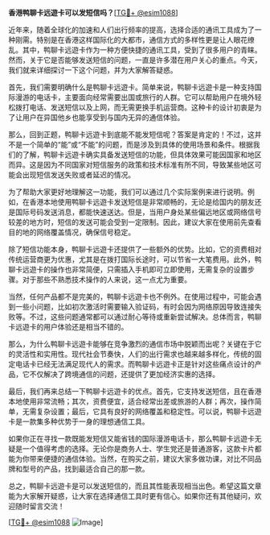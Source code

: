 **香港鸭聊卡远遊卡可以发短信吗？**[[TG💪+ @esim1088](https://t.me/s/esim1088)]

近年来，随着全球化的加速和人们出行频率的提高，选择合适的通讯工具成为了一种刚需。特别是在香港这样国际化的大都市，通信方式的多样性更是让人眼花缭乱。其中，鸭聊卡远遊卡作为一种方便快捷的通讯工具，受到了很多用户的青睐。然而，关于它是否能够发送短信的问题，一直是许多潜在用户关心的重点。今天，我们就来详细探讨一下这个问题，并为大家解答疑惑。

首先，我们需要明确什么是鸭聊卡远遊卡。简单来说，鸭聊卡远遊卡是一种支持国际漫游的电话卡，主要面向经常需要出国或旅行的人群。它可以帮助用户在境外轻松拨打电话、发送短信以及上网，而无需更换手机运营商。这种卡的设计初衷是为了让用户在异国他乡也能享受到与国内无异的通信体验。

那么，回到正题，鸭聊卡远遊卡到底能不能发短信呢？答案是肯定的！不过，这并不是一个简单的“能”或“不能”的问题，而是涉及到具体的使用场景和条件。根据我们的了解，鸭聊卡远遊卡确实具备发送短信的功能，但具体效果可能因国家和地区而异。这是因为不同国家对短信服务的政策和技术标准有所不同，导致某些地区可能会出现短信发送失败或者延迟的情况。

为了帮助大家更好地理解这一功能，我们可以通过几个实际案例来进行说明。例如，在香港本地使用鸭聊卡远遊卡发送短信是非常顺畅的，无论是给国内的朋友还是国际号码发送消息，都能快速送达。但是，当用户身处某些偏远地区或网络信号较差的地方时，短信的发送可能会受到一定限制。因此，建议大家在使用前先查看目的地的网络覆盖情况，确保信号稳定。

除了短信功能本身，鸭聊卡远遊卡还提供了一些额外的优势。比如，它的资费相对传统运营商更为优惠，尤其是在拨打国际长途时，可以节省一大笔费用。此外，鸭聊卡远遊卡的操作也非常简便，只需插入手机即可立即使用，无需复杂的设置步骤。对于那些不熟悉技术操作的人来说，这一点尤为重要。

当然，任何产品都不是完美的，鸭聊卡远遊卡也不例外。在使用过程中，可能会遇到一些小问题，比如初次激活时需要输入验证码，有时会因为网络原因导致连接失败等。不过，这些问题通常都可以通过耐心等待或重新尝试解决。总体而言，鸭聊卡远遊卡的用户体验还是相当不错的。

那么，为什么鸭聊卡远遊卡能够在竞争激烈的通信市场中脱颖而出呢？关键在于它的灵活性和实用性。现代社会节奏快，人们的出行需求也越来越多样化，传统的固定电话卡已经无法满足现代人的需求。而鸭聊卡远遊卡正是针对这些痛点设计的产品，它不仅解决了跨境通信的问题，还提供了更加经济实惠的选择。

最后，我们再来总结一下鸭聊卡远遊卡的优点。首先，它支持发送短信，且在香港本地使用非常流畅；其次，资费便宜，适合经常出差或旅游的人群；再次，操作简单，无需复杂设置；最后，它具有良好的网络覆盖和稳定性。可以说，鸭聊卡远遊卡是一款集多种优势于一身的理想通信工具。

如果你正在寻找一款既能发短信又能省钱的国际漫游电话卡，那么鸭聊卡远遊卡无疑是一个值得考虑的选择。无论你是商务人士、学生党还是普通游客，这款卡片都能为你带来便捷的通信体验。当然，在购买之前，建议大家多做功课，对比不同品牌和型号的产品，找到最适合自己的那一款。

总之，鸭聊卡远遊卡是可以发送短信的，而且其性能表现相当出色。希望这篇文章能为大家解开疑惑，让大家在选择通信工具时更有信心。如果你还有其他疑问，欢迎随时留言交流！

[[TG💪+ @esim1088](https://t.me/s/esim1088) ![Image](https://i.postimg.cc/4NQfJmqS/Snipaste-2025-05-13-00-14-12.png)]